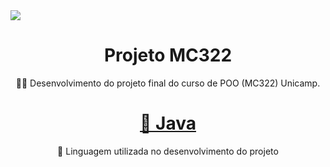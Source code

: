 <img src="https://gamehall.com.br/wp-content/uploads/2019/10/Legends-of-Runeterra-Banner.jpg"/>
<h1 align="center"> Projeto MC322 </h1>
<p align="center">👨‍💻 Desenvolvimento do projeto final do curso de POO (MC322) Unicamp.</p>

<h1 align="center">
    <a href="https://www.java.com/pt-BR/">🔗 Java</a>
</h1>
<p align="center">🚀 Linguagem utilizada no desenvolvimento do projeto</p>

